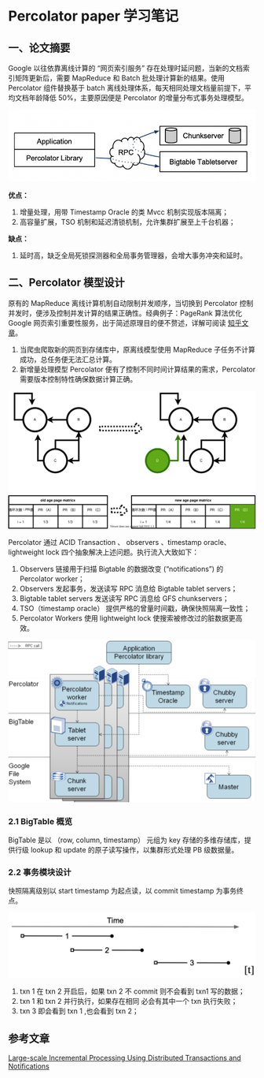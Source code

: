 # Percolator paper 学习笔记


## 一、论文摘要

Google 以往依靠离线计算的 “网页索引服务” 存在处理时延问题，当新的文档索引矩阵更新后，需要 MapReduce 和 Batch 批处理计算新的结果。使用 Percolator 组件替换基于 batch 离线处理体系，每天相同处理文档量前提下，平均文档年龄降低 50%，主要原因便是 Percolator 的增量分布式事务处理模型。

![03](./PaperPercolator学习笔记/01.jpg)  

 
**优点：**  
1. 增量处理，用带 Timestamp Oracle 的类 Mvcc 机制实现版本隔离；
2. 高容量扩展，TSO 机制和延迟清锁机制，允许集群扩展至上千台机器；   

**缺点：**   
1. 延时高，缺乏全局死锁探测器和全局事务管理器，会增大事务冲突和延时。



## 二、Percolator 模型设计

原有的 MapReduce 离线计算机制自动限制并发顺序，当切换到 Percolator 控制并发时，便涉及控制并发计算的结果正确性。经典例子：PageRank 算法优化 Google 网页索引重要性服务，出于简述原理目的便不赘述，详解可阅读 [知乎文章](https://zhuanlan.zhihu.com/p/197877312)。
1. 当爬虫爬取新的网页到存储库中，原离线模型使用 MapReduce 子任务不计算成功，总任务便无法汇总计算。  
2. 新增量处理模型 Percolator 便有了控制不同时间计算结果的需求，Percolator 需要版本控制特性确保数据计算正确。

![02](./PaperPercolator学习笔记/PageRank.svg)

Percolator 通过 ACID Transaction 、 observers 、timestamp oracle、lightweight lock 四个抽象解决上述问题。执行流入大致如下：  
1. Observers 链接用于扫描 Bigtable 的数据改变 (“notifications”) 的 Percolator worker；   
2. Observers 发起事务，发送读写 RPC 消息给 Bigtable tablet servers；   
3. Bigtable tablet servers 发送读写 RPC 消息给 GFS chunkservers；    
4. TSO（timestamp oracle） 提供严格的曾量时间戳，确保快照隔离一致性；   
5. Percolator Workers 使用 lightweight lock 使搜索被修改过的脏数据更高效。


![03](./PaperPercolator学习笔记/Percolator_architect.svg)  



### 2.1 BigTable 概览

BigTable 是以 （row, column, timestamp） 元组为 key 存储的多维存储库，提供行级 lookup 和 update 的原子读写操作，以集群形式处理 PB 级数据量。



### 2.2 事务模块设计

快照隔离级别以 start timestamp 为起点读，以 commit timestamp 为事务终点。   

![](./PaperPercolator学习笔记/isolation_tso.svg)

1. txn 1 在 txn 2 开启后，如果 txn 2 不 commit 则不会看到 txn1 写的数据；   
2. txn 1 和 txn 2 并行执行，如果存在相同 必会有其中一个 txn 执行失败；   
3. txn 3 即会看到 txn 1 ,也会看到 txn 2；   



## 参考文章

[Large-scale Incremental Processing
Using Distributed Transactions and Notifications](http://notes.stephenholiday.com/Percolator.pdf)